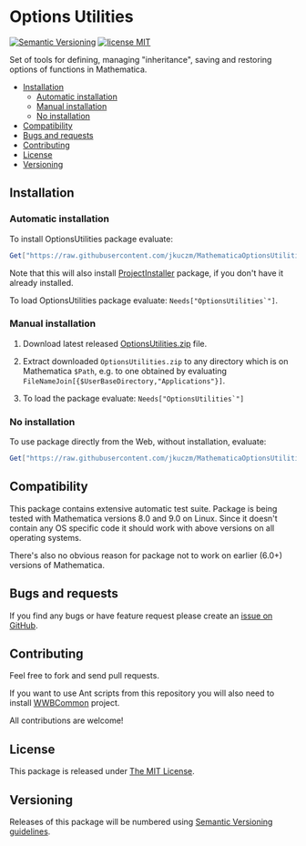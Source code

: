 # Options Utilities
[![Semantic Versioning](http://img.shields.io/badge/SemVer-2.0.0-brightgreen.svg)](http://semver.org/spec/v2.0.0.html)
[![license MIT](http://img.shields.io/:license-MIT-blue.svg)](https://github.com/jkuczm/MathematicaOptionsUtilities/blob/master/LICENSE)


Set of tools for defining, managing "inheritance", saving and restoring options
of functions in Mathematica.


* [Installation](#installation)
    * [Automatic installation](#automatic-installation)
    * [Manual installation](#manual-installation)
    * [No installation](#no-installation)
* [Compatibility](#compatibility)
* [Bugs and requests](#bugs-and-requests)
* [Contributing](#contributing)
* [License](#license)
* [Versioning](#versioning)



## Installation


### Automatic installation

To install OptionsUtilities package evaluate:
```Mathematica
Get["https://raw.githubusercontent.com/jkuczm/MathematicaOptionsUtilities/master/BootstrapInstall.m"]
```

Note that this will also install
[ProjectInstaller](https://github.com/lshifr/ProjectInstaller) package, if you
don't have it already installed.

To load OptionsUtilities package evaluate: ``Needs["OptionsUtilities`"]``.


### Manual installation

1. Download latest released
   [OptionsUtilities.zip](https://github.com/jkuczm/MathematicaOptionsUtilities/releases/download/v0.1.0/OptionsUtilities.zip)
   file.

2. Extract downloaded `OptionsUtilities.zip` to any directory which is on
   Mathematica `$Path`, e.g. to one obtained by evaluating
   `FileNameJoin[{$UserBaseDirectory,"Applications"}]`.

3. To load the package evaluate: ``Needs["OptionsUtilities`"]``


### No installation

To use package directly from the Web, without installation, evaluate:
```Mathematica
Get["https://raw.githubusercontent.com/jkuczm/MathematicaOptionsUtilities/master/OptionsUtilities/OptionsUtilities.m"]
```



## Compatibility

This package contains extensive automatic test suite. Package is being tested
with Mathematica versions 8.0 and 9.0 on Linux. Since it doesn't contain any OS
specific code it should work with above versions on all operating systems.

There's also no obvious reason for package not to work on earlier (6.0+)
versions of Mathematica.



## Bugs and requests

If you find any bugs or have feature request please create an
[issue on GitHub](https://github.com/jkuczm/MathematicaOptionsUtilities/issues).



## Contributing

Feel free to fork and send pull requests.

If you want to use Ant scripts from this repository you will also need to
install [WWBCommon](https://github.com/jkuczm/WWBCommon) project.

All contributions are welcome!



## License

This package is released under
[The MIT License](https://github.com/jkuczm/MathematicaOptionsUtilities/blob/master/LICENSE).



## Versioning

Releases of this package will be numbered using
[Semantic Versioning guidelines](http://semver.org/).
